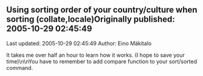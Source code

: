 ## Using sorting order of your country/culture when sorting (collate,locale)Originally published: 2005-10-29 02:45:49 
Last updated: 2005-10-29 02:45:49 
Author: Eino Mäkitalo 
 
It takes me over half an hour to learn how it works. (I hope to save your time)\n\nYou have to remember to add compare function to your sort/sorted command.